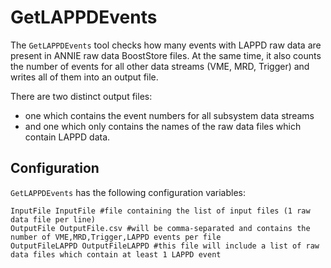 # GetLAPPDEvents

The `GetLAPPDEvents` tool checks how many events with LAPPD raw data are present in ANNIE raw data BoostStore files. At the same time, it also counts the number of events for all other data streams (VME, MRD, Trigger) and writes all of them into an output file.

There are two distinct output files:
* one which contains the event numbers for all subsystem data streams
* and one which only contains the names of the raw data files which contain LAPPD data.

## Configuration

`GetLAPPDEvents` has the following configuration variables:

```
InputFile InputFile #file containing the list of input files (1 raw data file per line)
OutputFile OutputFile.csv #will be comma-separated and contains the number of VME,MRD,Trigger,LAPPD events per file
OutputFileLAPPD OutputFileLAPPD #this file will include a list of raw data files which contain at least 1 LAPPD event
```


